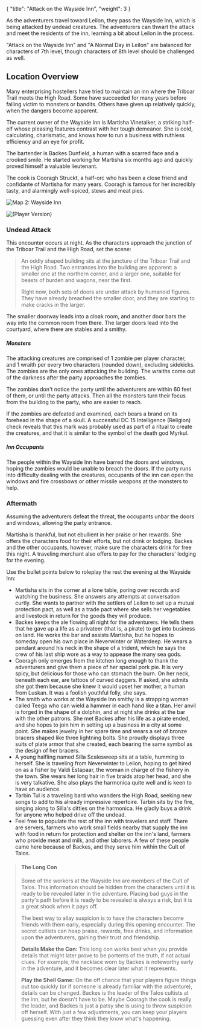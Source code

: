{
  "title": "Attack on the Wayside Inn",
  "weight": 3
}

As the adventurers travel toward Leilon, they pass the Wayside Inn, which is being attacked by undead creatures. The adventurers can thwart the attack and meet the residents of the inn, learning a bit about Leilon in the process.

"Attack on the Wayside Inn" and "A Normal Day in Leilon" are balanced for characters of 7th level, though characters of 8th level should be challenged as well.

## Location Overview

Many enterprising hostellers have tried to maintain an inn where the Triboar Trail meets the High Road. Some have succeeded for many years before falling victim to monsters or bandits. Others have given up relatively quickly, when the dangers become apparent.

The current owner of the Wayside Inn is Martisha Vinetalker, a striking half-elf whose pleasing features contrast with her tough demeanor. She is cold, calculating, charismatic, and knows how to run a business with ruthless efficiency and an eye for profit.

The bartender is Backes Dunfield, a human with a scarred face and a crooked smile. He started working for Martisha six months ago and quickly proved himself a valuable lieutenant.

The cook is Cooragh Struckt, a half-orc who has been a close friend and confidante of Martisha for many years. Cooragh is famous for her incredibly tasty, and alarmingly well-spiced, stews and meat pies.

<wc-gallery>

![Map 2: Wayside Inn](adventure/SLW/003-ivsrz-map-wayside-inn-final_dm.jpg)

![(Player Version)](adventure/SLW/004-unnbj-map-wayside-inn_player.jpg)

</wc-gallery>

### Undead Attack

This encounter occurs at night. As the characters approach the junction of the Triboar Trail and the High Road, set the scene:

> An oddly shaped building sits at the juncture of the Triboar Trail and the High Road. Two entrances into the building are apparent: a smaller one at the northern corner, and a larger one, suitable for beasts of burden and wagons, near the first.
> 
> Right now, both sets of doors are under attack by humanoid figures. They have already breached the smaller door, and they are starting to make cracks in the larger.

The smaller doorway leads into a cloak room, and another door bars the way into the common room from there. The larger doors lead into the courtyard, where there are stables and a smithy.

##### Monsters

The attacking creatures are comprised of 1 zombie per player character, and 1 wraith per every two characters (rounded down), excluding sidekicks. The zombies are the only ones attacking the building. The wraiths come out of the darkness after the party approaches the zombies.

The zombies don't notice the party until the adventurers are within 60 feet of them, or until the party attacks. Then all the monsters turn their focus from the building to the party, who are easier to reach.

If the zombies are defeated and examined, each bears a brand on its forehead in the shape of a skull. A successful DC 15 Intelligence (<wc-fetch type="skill">Religion</wc-fetch>) check reveals that this mark was probably used as part of a ritual to create the creatures, and that it is similar to the symbol of the death god Myrkul.

##### Inn Occupants

The people within the Wayside Inn have barred the doors and windows, hoping the zombies would be unable to breach the doors. If the party runs into difficulty dealing with the creatures, occupants of the inn can open the windows and fire crossbows or other missile weapons at the monsters to help.

### Aftermath

Assuming the adventurers defeat the threat, the occupants unbar the doors and windows, allowing the party entrance.

Martisha is thankful, but not ebullient in her praise or her rewards. She offers the characters food for their efforts, but not drink or lodging. Backes and the other occupants, however, make sure the characters drink for free this night. A traveling merchant also offers to pay for the characters' lodging for the evening.

Use the bullet points below to roleplay the rest the evening at the Wayside Inn:

- Martisha sits in the corner at a lone table, poring over records and watching the business. She answers any attempts at conversation curtly. She wants to partner with the settlers of Leilon to set up a mutual protection pact, as well as a trade pact where she sells her vegetables and livestock in return for the goods they will produce.
- Backes keeps the ale flowing all night for the adventurers. He tells them that he gave up a life as a privateer (that is, a pirate) to get into business on land. He works the bar and assists Martisha, but he hopes to someday open his own place in Neverwinter or Waterdeep. He wears a pendant around his neck in the shape of a trident, which he says the crew of his last ship wore as a way to appease the many sea gods.
- Cooragh only emerges from the kitchen long enough to thank the adventurers and give them a piece of her special pork pie. It is very spicy, but delicious for those who can stomach the burn. On her neck, beneath each ear, are tattoos of curved daggers. If asked, she admits she got them because she knew it would upset her mother, a human from Luskan. It was a foolish youthful folly, she says.
- The smith who works at the Wayside Inn smithy is a strapping woman called Teega who can wield a hammer in each hand like a titan. Her anvil is forged in the shape of a dolphin, and at night she drinks at the bar with the other patrons. She met Backes after his life as a pirate ended, and she hopes to join him in setting up a business in a city at some point. She makes jewelry in her spare time and wears a set of bronze bracers shaped like three lightning bolts. She proudly displays three suits of plate armor that she created, each bearing the same symbol as the design of her bracers.
- A young halfling named Silla Scalesweep sits at a table, humming to herself. She is traveling from Neverwinter to Leilon, hoping to get hired on as a fisher by Valdi Estapaar, the woman in charge of the fishery in the town. She wears her long hair in five braids atop her head, and she is very talkative. She also plays the harmonica quite well and is keen to have an audience.
- Tarbin Tul is a traveling bard who wanders the High Road, seeking new songs to add to his already impressive repertoire. Tarbin sits by the fire, singing along to Silla's ditties on the harmonica. He gladly buys a drink for anyone who helped drive off the undead.
- Feel free to populate the rest of the inn with travelers and staff. There are servers, farmers who work small fields nearby that supply the inn with food in return for protection and shelter on the inn's land, farmers who provide meat and milk, and other laborers. A few of these people came here because of Backes, and they serve him within the Cult of Talos.

> #### The Long Con
> 
> Some of the workers at the Wayside Inn are members of the Cult of Talos. This information should be hidden from the characters until it is ready to be revealed later in the adventure. Placing bad guys in the party's path before it is ready to be revealed is always a risk, but it is a great shock when it pays off.
> 
> The best way to allay suspicion is to have the characters become friends with them early, especially during this opening encounter. The secret cultists can heap praise, rewards, free drinks, and information upon the adventurers, gaining their trust and friendship.
> 
> **Details Make the Con:** This long con works best when you provide details that might later prove to be portents of the truth, if not actual clues. For example, the necklace worn by Backes is noteworthy early in the adventure, and it becomes clear later what it represents.
> 
> **Play the Shell Game:** On the off chance that your players figure things out too quickly (or if someone is already familiar with the adventure), details can be changed. Backes is the leader of the Talos cultists at the inn, but he doesn't have to be. Maybe Cooragh the cook is really the leader, and Backes is just a patsy she is using to throw suspicion off herself. With just a few adjustments, you can keep your players guessing even after they think they know what's happening.